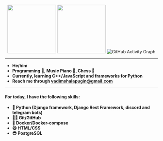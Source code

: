 <!-- <p align="center">
  <img width="150px" src="https://avatars.githubusercontent.com/u/106238244?v=4" align="center" alt="Avatar"/> -->

<p align="center">

  <img height=160px src="https://github-readme-stats.vercel.app/api?username=vadushkin">

  <img height=160px src="https://github-readme-stats.vercel.app/api/top-langs/?username=vadushkin&langs_count=8&layout=compact">
  
<img alt="GitHub Activity Graph" src="https://activity-graph.herokuapp.com/graph?username=vadushkin&theme=xcode">

---

- **He/him**
- **Programming 💼, Music Piano 🎹, Chess 🥇**
- **Currently, learning С++/JavaScript and frameworks for Python**
- **Reach me through [vadimshalapugin@gmail.com](mailto:vadimshalapugin@gmail.com)**

---

#### For today, I have the following skills:

* **🐍 Python (Django framework, Django Rest Framework, discord and telegram bots)**
* **🐱‍👤 Git/GitHub**
* **🐋 Docker/Docker-compose**
* **😆 HTML/CSS**
* **😎 PostgreSQL**
